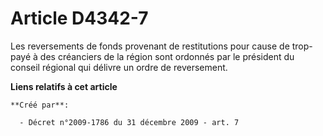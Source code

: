 # Article D4342-7

Les reversements de fonds provenant de restitutions pour cause de trop-payé à des créanciers de la région sont ordonnés par
le président du conseil régional qui délivre un ordre de reversement.

**Liens relatifs à cet article**

	**Créé par**:

	  - Décret n°2009-1786 du 31 décembre 2009 - art. 7
